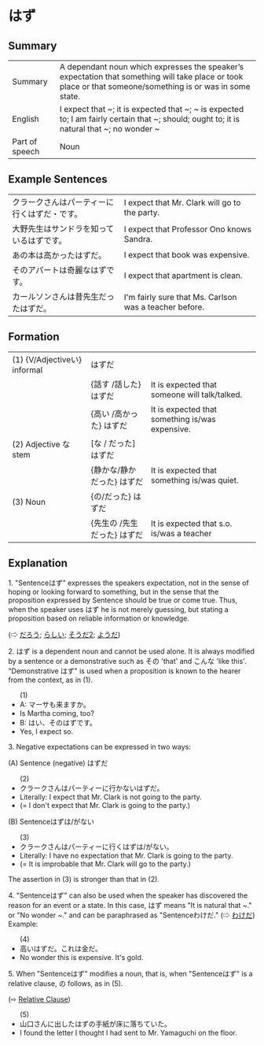 # はず

## Summary

<table><tr>   <td>Summary</td>   <td>A dependant noun which expresses the speaker’s expectation that something will take place or took place or that someone/something is or was in some state.</td></tr><tr>   <td>English</td>   <td>I expect that ~; it is expected that ~; ~ is expected to; I am fairly certain that ~; should; ought to; it is natural that ~; no wonder ~</td></tr><tr>   <td>Part of speech</td>   <td>Noun</td></tr></table>

## Example Sentences

<table><tr>   <td>クラークさんはパーティーに行くはずだ・です。</td>   <td>I expect that Mr. Clark will go to the party.</td></tr><tr>   <td>大野先生はサンドラを知っているはずです。</td>   <td>I expect that Professor Ono knows Sandra.</td></tr><tr>   <td>あの本は高かったはずだ。</td>   <td>I expect that book was expensive.</td></tr><tr>   <td>そのアパートは奇麗なはずです。</td>   <td>I expect that apartment is clean.</td></tr><tr>   <td>カールソンさんは昔先生だったはずだ。</td>   <td>I'm fairly sure that Ms. Carlson was a teacher before.</td></tr></table>

## Formation

<table class="table"> <tbody><tr class="tr head"> <td class="td"><span class="numbers">(1)</span> <span> <span class="bold">{V/Adjectiveい}    informal </span></span></td> <td class="td"><span class="concept">はずだ</span> </td> <td class="td"><span>&nbsp;</span></td> </tr> <tr class="tr"> <td class="td"><span>&nbsp;</span></td> <td class="td"><span>{話す /話した} <span class="concept">はずだ</span></span></td> <td class="td"><span>It    is expected that someone will talk/talked.</span></td> </tr> <tr class="tr"> <td class="td"><span>&nbsp;</span></td> <td class="td"><span>{高い /高かった} <span class="concept">はずだ</span></span></td> <td class="td"><span>It    is expected that something is/was expensive.</span></td> </tr> <tr class="tr head"> <td class="td"><span class="numbers">(2)</span> <span> <span class="bold">Adjective な stem </span></span></td> <td class="td"><span>[<span class="concept">な </span>/ <span class="concept">だった</span>] <span class="concept">はずだ</span></span></td> <td class="td"><span>&nbsp;</span></td> </tr> <tr class="tr"> <td class="td"><span>&nbsp;</span></td> <td class="td"><span>{静か<span class="concept">な</span>/静か<span class="concept">だった</span>} <span class="concept">はずだ</span></span></td> <td class="td"><span>It    is expected that something is/was quiet.</span></td> </tr> <tr class="tr head"> <td class="td"><span class="numbers">(3)</span> <span> <span class="bold">Noun </span></span></td> <td class="td"><span>{<span class="concept">の</span>/<span class="concept">だった</span>} <span class="concept">はずだ</span></span></td> <td class="td"><span>&nbsp;</span></td> </tr> <tr class="tr"> <td class="td"><span>&nbsp;</span></td> <td class="td"><span>{先生の /先生だった} はずだ</span></td> <td class="td"><span>It    is expected that s.o. is/was a teacher</span></td> </tr> </tbody></table>

## Explanation

<p>1. "Sentence<span class="cloze">はず</span>" expresses the speakers expectation, not in the sense of hoping or looking forward to something, but in the sense that the proposition expressed by Sentence should be true or come true. Thus, when the speaker uses <span class="cloze">はず</span> he is not merely guessing, but stating a proposition based on reliable information or knowledge. </p>  <p>(⇨ <a href="#㊦ だろう">だろう</a>; <a href="#㊦ らしい">らしい</a>; <a href="#㊦ そうだ (2)">そうだ2</a>; <a href="#㊦ ようだ">ようだ</a>)</p>  <p>2. <span class="cloze">はず</span> is a dependent noun and cannot be used alone. It is always modified by a sentence or a demonstrative such as その 'that' and こんな 'like this'. "Demonstrative <span class="cloze">はず</span>" is used when a proposition is known to the hearer from the context, as in (1).</p>  <ul>(1) <li>A: マーサも来ますか。</li> <li>Is Martha coming, too?</li>  <li>B: はい、その<span class="cloze">はず</span>です。</li> <li>Yes, I expect so.</li> </ul>  <p>3. Negative expectations can be expressed in two ways:</p>  <p>(A) Sentence (negative) <span class="cloze">はず</span>だ</p>  <ul>(2) <li>クラークさんはパーティーに行かない<span class="cloze">はず</span>だ。</li> <li>Literally: I expect that Mr. Clark is not going to the party.</li> <li>(= I don't expect that Mr. Clark is going to the party.)</li> </ul>  <p>(B) Sentenceはずは/がない</p>  <ul>(3) <li>クラークさんはパーティーに行く<span class="cloze">はず</span>は/がない。</li> <li>Literally: I have no expectation that Mr. Clark is going to the party.</li> <li>(= It is improbable that Mr. Clark will go to the party.)</li> </ul>  <p>The assertion in (3) is stronger than that in (2).</p>  <p>4. "Sentence<span class="cloze">はず</span>" can also be used when the speaker has discovered the reason for an event or a state. In this case, <span class="cloze">はず</span> means "It is natural that ~." or "No wonder ~." and can be paraphrased as "Sentenceわけだ." (⇨ <a href="#㊦ わけだ">わけだ</a>) Example:</p>  <ul>(4) <li>高い<span class="cloze">はず</span>だ。これは金だ。</li> <li>No wonder this is expensive. It's gold.</li> </ul>  <p>5. When "Sentence<span class="cloze">はず</span>" modifies a noun, that is, when "Sentence<span class="cloze">はず</span>" is a relative clause, の follows, as in (5).</p>  <p>(⇨ <a href="#㊦ Relative Clause">Relative Clause</a>)</p>  <ul>(5) <li>山口さんに出した<span class="cloze">はず</span>の手紙が床に落ちていた。</li> <li>I found the letter I thought I had sent to Mr. Yamaguchi on the floor.</li> </ul>


